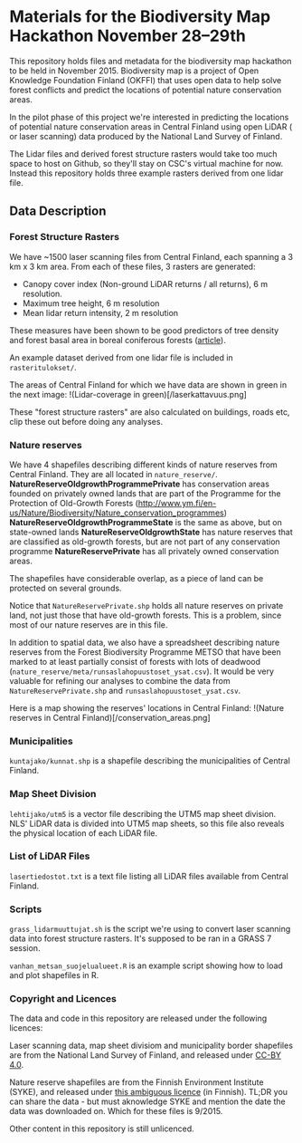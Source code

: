 # Materials for the Biodiversity Map Hackathon November 28–29th

This repository holds files and metadata for the biodiversity map hackathon to be held in November 2015. Biodiversity map is a project of Open Knowledge Foundation Finland (OKFFI) that uses open data to help solve forest conflicts and predict the locations of potential nature conservation areas.

In the pilot phase of this project we're interested in predicting the locations of potential nature conservation areas in Central Finland using open LiDAR ( or laser scanning) data produced by the National Land Survey of Finland.

The Lidar files and derived forest structure rasters would take too much space to host on Github, so they'll stay on CSC's virtual machine for now. Instead this repository holds three example rasters derived from one lidar file.

## Data Description

### Forest Structure Rasters

We have ~1500 laser scanning files from Central Finland, each spanning a 3 km x 3 km area. From each of these files, 3 rasters are generated:
- Canopy cover index (Non-ground LiDAR returns / all returns), 6 m resolution.
- Maximum tree height, 6 m resolution
- Mean lidar return intensity, 2 m resolution

These measures have been shown to be good predictors of tree density and forest basal area in boreal coniferous forests ([article](http://digitalcommons.unl.edu/cgi/viewcontent.cgi?article=1183&context=usdafsfacpub)).

An example dataset derived from one lidar file is included in `rasteritulokset/`.

The areas of Central Finland for which we have data are shown in green in the next image: 
!(Lidar-coverage in green)[/laserkattavuus.png]

These "forest structure rasters" are also calculated on buildings, roads etc, clip these out before doing any analyses.

### Nature reserves

We have 4 shapefiles describing different kinds of nature reserves from Central Finland. They are all located in `nature_reserve/`.
**NatureReserveOldgrowthProgrammePrivate** has conservation areas founded on privately owned lands that are part of the Programme for the Protection of Old-Growth Forests (http://www.ym.fi/en-us/Nature/Biodiversity/Nature_conservation_programmes)
**NatureReserveOldgrowthProgrammeState** is the same as above, but on state-owned lands
**NatureReserveOldgrowthState** has nature reserves that are classified as old-growth forests, but are not part of any conservation programme
**NatureReservePrivate** has all privately owned conservation areas.

The shapefiles have considerable overlap, as a piece of land can be protected on several grounds.

Notice that `NatureReservePrivate.shp` holds all nature reserves on private land, not just those that have old-growth forests. This is a problem, since most of our nature reserves are in this file.

In addition to spatial data, we also have a spreadsheet describing nature reserves from the Forest Biodiversity Programme METSO that have been marked to at least partially consist of forests with lots of deadwood (`nature_reserve/meta/runsaslahopuustoset_ysat.csv`). It would be very valuable for refining our analyses to combine the data from `NatureReservePrivate.shp` and `runsaslahopuustoset_ysat.csv`.

Here is a map showing the reserves' locations in Central Finland:
!(Nature reserves in Central Finland)[/conservation_areas.png]

### Municipalities

`kuntajako/kunnat.shp` is a shapefile describing the municipalities of Central Finland.

### Map Sheet Division

`lehtijako/utm5` is a vector file describing the UTM5 map sheet division. NLS' LiDAR data is divided into UTM5 map sheets, so this file also reveals the physical location of each LiDAR file.

### List of LiDAR Files

`lasertiedostot.txt` is a text file listing all LiDAR files available from Central Finland.

### Scripts

`grass_lidarmuuttujat.sh` is the script we're using to convert laser scanning data into forest structure rasters. It's supposed to be ran in a GRASS 7 session.

`vanhan_metsan_suojelualueet.R` is an example script showing how to load and plot shapefiles in R.

### Copyright and Licences

The data and code in this repository are released under the following licences:

Laser scanning data, map sheet divisiom and municipality border shapefiles are from the National Land Survey of Finland, and released under [CC-BY 4.0](http://creativecommons.org/licenses/by/4.0/).

Nature reserve shapefiles are from the Finnish Environment Institute (SYKE), and released under [this ambiguous licence](http://metatieto.ymparisto.fi:8080/geoportal/catalog/search/resource/details.page?uuid={C305FA65-F319-4FA0-AAB8-F92AE32B6EE2}) (in Finnish). TL;DR you can share the data - but must aknowledge SYKE and mention the date the data was downloaded on. Which for these files is 9/2015.

Other content in this repository is still unlicenced.
